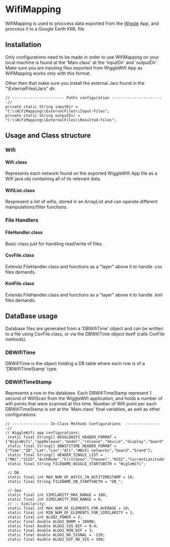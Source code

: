 # WifiMapping

WifiMapping is used to proccess data exported from the [Wiggle](https://play.google.com/store/apps/details?id=net.wigle.wigleandroid&utm_source=global_co&utm_medium=prtnr&utm_content=Mar2515&utm_campaign=PartBadge&pcampaignid=MKT-AC-global-none-all-co-pr-py-PartBadges-Oct1515-1) App, and proccess it to a Google Earth KML file.

## Installation
Only configurations need to be made in order to use WifiMapping on your local machine is found at the 'Main.class' at the 'inputDir' and 'outputDir'. Make sure you are inputing files exported from WiggleWifi App as WifiMapping works only with this format.

Other then that make sure you install the external Jars found in the "\ExternalFiles\Jars" dir.

```
// ----------------------- Paths configuration -----------------------//
private static String inputDir = "C:\\WifiMapping\\ExternalFiles\\Input-Files";
private static String outputDir =  "C:\\WifiMapping\\ExternalFiles\\Resulted-Files";
```

## Usage and Class structure

### Wifi
#### Wifi.class
Represents each network found on the exported WiggleWifi App file as a Wifi java obj containing all of its relevant data.

#### WifiList.class
Respresent a list of wifis, stored in an ArrayList<Wifi> and can operate different manipulations/filter functions.

### File Handlers
#### FileHandler.class
Basic class just for handling read/write of files.

#### CsvFile.class
Extends FileHandler.class and functions as a "layer" above it to handle .csv files demands.

#### KmlFile.class
Extends FileHandler.class and functions as a "layer" above it to handle .kml files demands.



## DataBase usage
Database files are generated from a 'DBWifiTime' object and can be written to a file using CsvFile.class, or via the DBWifiTime object itself (calls CsvFile methods).

### DBWifiTime
DBWifiTime is the object holding a DB table where each row is of a 'DBWifiTimeStamp' type.

### DBWifiTimeStamp
Represents a row in the database. Each DBWifiTimeStamp represent 1 second of WifiScan from the WiggleWifi application, and holds a number of wifi points that were scanned at this time.
Number of Wifi point per each DBWifiTimeStamp is set at the 'Main.class' final variables, as well as other configurations:

```
// ---------------- In-Class Methods Configurations  ----------------//
// WiggleWifi app configurations:
 static final String[] WIGGLEWIFI_HEADER_FORMAT = {"WigleWifi","appRelease","model","release","device","display","board","brand"};
 static final String[] DBWIFITIME_HEADER_FORMAT = {"Time","ID","Lat","Lon","Alt","#WiFi networks","board","brand"};
 static final String[] HEADER_SINGLE_LIST = {"MAC","SSID","AuthMode","FirstSeen","Channel","RSSI","CurrentLatitude","CurrentLongitude","AltitudeMeters","AccuracyMeters","Type"};
 static final String FILENAME_WIGGLE_STARTSWITH = "WigleWifi";

 // DB
 static final int MAX_NUM_OF_WIFIS_IN_WIFITIMESTAMP = 10;
 static final String FILENAME_DB_STARTSWITH = "DB_";

 // Geo
 static final int SIMILARITY_MAX_RANGE = 100;
 static final int SIMILARITY_MIN_RANGE = 0;
 // -- Similarity:
 static final int MAX_NUM_OF_ELEMENTS_FOR_AVERAGE = 10;
 static final int MIN_NUM_OF_ELEMENTS_FOR_SIMILARITY = 1;
 static final int ALGO2_POWER = 2;
 static final double ALGO2_NORM = 10000;
 static final double ALGO2_SIG_DIF = 0.4;
 static final double ALGO2_MIN_DIF = 3;
 static final double ALGO2_NO_SIGNAL = -120;
 static final double ALGO2_DIF_NO_SIG = 100;
 ```
